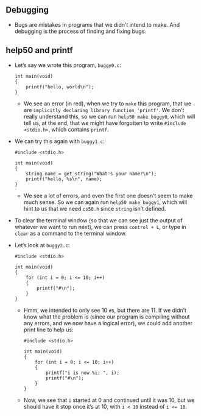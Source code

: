 ## Debugging

- Bugs are mistakes in programs that we didn’t intend to make. And debugging is the process of finding and fixing bugs.

## help50 and printf

- Let’s say we wrote this program, `buggy0.c`:

      int main(void)
      {
          printf("hello, world\n");
      }

  - We see an error (in red), when we try to `make` this program, that we are `implicitly declaring library function 'printf'`. We don’t really understand this, so we can run `help50 make buggy0`, which will tell us, at the end, that we might have forgotten to write `#include <stdio.h>`, which contains `printf`.

- We can try this again with `buggy1.c`:

      #include <stdio.h>

      int main(void)
      {
          string name = get_string("What's your name?\n");
          printf("hello, %s\n", name);
      }

  - We see a lot of errors, and even the first one doesn’t seem to make much sense. So we can again run `help50 make buggy1`, which will hint to us that we need `cs50.h` since `string` isn’t defined.

- To clear the terminal window (so that we can see just the output of whatever we want to run next), we can press `control + L`, or type in `clear` as a command to the terminal window.
- Let’s look at `buggy2.c`:

      #include <stdio.h>

      int main(void)
      {
          for (int i = 0; i <= 10; i++)
          {
              printf("#\n");
          }
      }

  - Hmm, we intended to only see 10 `#`s, but there are 11. If we didn’t know what the problem is (since our program is compiling without any errors, and we now have a logical error), we could add another print line to help us:

        #include <stdio.h>

        int main(void)
        {
            for (int i = 0; i <= 10; i++)
            {
                printf("i is now %i: ", i);
                printf("#\n");
            }
        }

  - Now, we see that `i` started at 0 and continued until it was 10, but we should have it stop once it’s at 10, with `i < 10` instead of `i <= 10`.

